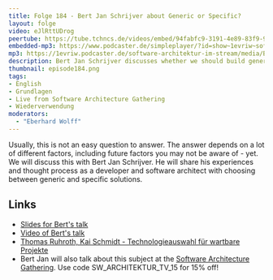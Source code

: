 ```yaml
---
title: Folge 184 - Bert Jan Schrijver about Generic or Specific?
layout: folge
video: eJlRttUDrog
peertube: https://tube.tchncs.de/videos/embed/94fabfc9-3191-4e89-83f9-9968505e9d8d
embedded-mp3: https://www.podcaster.de/simpleplayer/?id=show~1evriw~software-architektur-im-stream~pod-dada9cc33e65f90c992dae675&v=1697221121
mp3: https://1evriw.podcaster.de/software-architektur-im-stream/media/Bert_Jan_Schrijver_Generic_or_Specific.mp3
description: Bert Jan Schrijver discusses whether we should build generic or specific solutions.
thumbnail: episode184.png
tags:
- English
- Grundlagen
- Live from Software Architecture Gathering
- Wiederverwendung
moderators:
  - "Eberhard Wolff"
---
```


Usually, this is not an easy question to answer. The answer depends on
a lot of different factors, including future factors you may not be
aware of - yet. We will discuss this with Bert Jan Schrijver. He will
share his experiences and thought process as a developer and software
architect with choosing between generic and specific solutions.

## Links

* [Slides for Bert's talk](https://www.slideshare.net/BertJanSchrijver/generic-or-specific-making-sensible-software-design-decisions-258717351)
* [Video of Bert's talk](https://youtu.be/lh5qWwIj06s?si=P9Z-DHPgAS5bjP8m)
* [Thomas Ruhroth, Kai Schmidt - Technologieauswahl für wartbare Projekte](https://software-architektur.tv/2023/09/29/folge182.html)
* Bert Jan will also talk about this subject at the [Software
Architecture
Gathering](https://conferences.isaqb.org/software-architecture-gathering/). Use
code SW_ARCHITEKTUR_TV_15 for 15% off!
